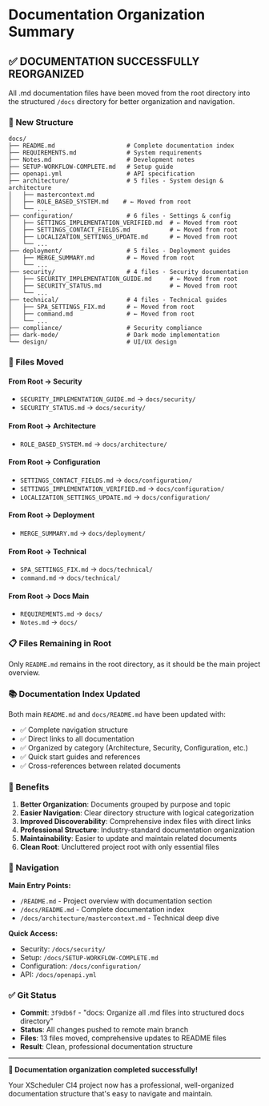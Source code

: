 # Documentation Organization Summary

## ✅ DOCUMENTATION SUCCESSFULLY REORGANIZED

All .md documentation files have been moved from the root directory into the structured `/docs` directory for better organization and navigation.

### 📁 New Structure

```
docs/
├── README.md                    # Complete documentation index
├── REQUIREMENTS.md              # System requirements
├── Notes.md                     # Development notes
├── SETUP-WORKFLOW-COMPLETE.md   # Setup guide
├── openapi.yml                  # API specification
├── architecture/                # 5 files - System design & architecture
│   ├── mastercontext.md
│   ├── ROLE_BASED_SYSTEM.md    # ← Moved from root
│   └── ...
├── configuration/               # 6 files - Settings & config
│   ├── SETTINGS_IMPLEMENTATION_VERIFIED.md  # ← Moved from root
│   ├── SETTINGS_CONTACT_FIELDS.md           # ← Moved from root  
│   ├── LOCALIZATION_SETTINGS_UPDATE.md      # ← Moved from root
│   └── ...
├── deployment/                  # 5 files - Deployment guides
│   ├── MERGE_SUMMARY.md         # ← Moved from root
│   └── ...
├── security/                    # 4 files - Security documentation
│   ├── SECURITY_IMPLEMENTATION_GUIDE.md     # ← Moved from root
│   ├── SECURITY_STATUS.md                   # ← Moved from root
│   └── ...
├── technical/                   # 4 files - Technical guides
│   ├── SPA_SETTINGS_FIX.md      # ← Moved from root
│   ├── command.md               # ← Moved from root
│   └── ...
├── compliance/                  # Security compliance
├── dark-mode/                   # Dark mode implementation
└── design/                      # UI/UX design
```

### 🔄 Files Moved

#### From Root → Security
- `SECURITY_IMPLEMENTATION_GUIDE.md` → `docs/security/`
- `SECURITY_STATUS.md` → `docs/security/`

#### From Root → Architecture  
- `ROLE_BASED_SYSTEM.md` → `docs/architecture/`

#### From Root → Configuration
- `SETTINGS_CONTACT_FIELDS.md` → `docs/configuration/`
- `SETTINGS_IMPLEMENTATION_VERIFIED.md` → `docs/configuration/`
- `LOCALIZATION_SETTINGS_UPDATE.md` → `docs/configuration/`

#### From Root → Deployment
- `MERGE_SUMMARY.md` → `docs/deployment/`

#### From Root → Technical
- `SPA_SETTINGS_FIX.md` → `docs/technical/`
- `command.md` → `docs/technical/`

#### From Root → Docs Main
- `REQUIREMENTS.md` → `docs/`
- `Notes.md` → `docs/`

### 📋 Files Remaining in Root

Only `README.md` remains in the root directory, as it should be the main project overview.

### 📚 Documentation Index Updated

Both main `README.md` and `docs/README.md` have been updated with:
- ✅ Complete navigation structure
- ✅ Direct links to all documentation
- ✅ Organized by category (Architecture, Security, Configuration, etc.)
- ✅ Quick start guides and references
- ✅ Cross-references between related documents

### 🎯 Benefits

1. **Better Organization**: Documents grouped by purpose and topic
2. **Easier Navigation**: Clear directory structure with logical categorization  
3. **Improved Discoverability**: Comprehensive index files with direct links
4. **Professional Structure**: Industry-standard documentation organization
5. **Maintainability**: Easier to update and maintain related documents
6. **Clean Root**: Uncluttered project root with only essential files

### 🔗 Navigation

**Main Entry Points:**
- `/README.md` - Project overview with documentation section
- `/docs/README.md` - Complete documentation index
- `/docs/architecture/mastercontext.md` - Technical deep dive

**Quick Access:**
- Security: `/docs/security/`
- Setup: `/docs/SETUP-WORKFLOW-COMPLETE.md`
- Configuration: `/docs/configuration/`  
- API: `/docs/openapi.yml`

### ✅ Git Status

- **Commit**: `3f9db6f` - "docs: Organize all .md files into structured docs directory"
- **Status**: All changes pushed to remote main branch
- **Files**: 13 files moved, comprehensive updates to README files
- **Result**: Clean, professional documentation structure

---

**🎉 Documentation organization completed successfully!**

Your XScheduler CI4 project now has a professional, well-organized documentation structure that's easy to navigate and maintain.

